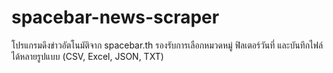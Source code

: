# spacebar-news-scraper
 โปรแกรมดึงข่าวอัตโนมัติจาก spacebar.th รองรับการเลือกหมวดหมู่ ฟิลเตอร์วันที่ และบันทึกไฟล์ได้หลายรูปแบบ (CSV, Excel, JSON, TXT)
